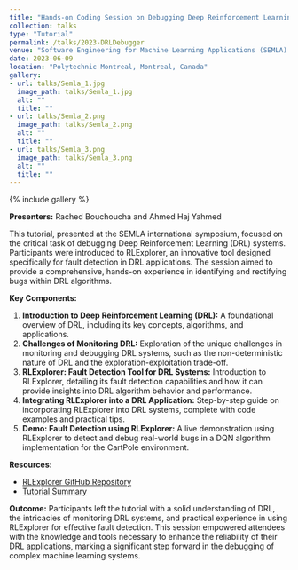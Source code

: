 ```yaml
---
title: "Hands-on Coding Session on Debugging Deep Reinforcement Learning"
collection: talks
type: "Tutorial"
permalink: /talks/2023-DRLDebugger
venue: "Software Engineering for Machine Learning Applications (SEMLA) Symposium"
date: 2023-06-09
location: "Polytechnic Montreal, Montreal, Canada"
gallery:
- url: talks/Semla_1.jpg
  image_path: talks/Semla_1.jpg
  alt: ""
  title: ""
- url: talks/Semla_2.png
  image_path: talks/Semla_2.png
  alt: ""
  title: ""
- url: talks/Semla_3.png
  image_path: talks/Semla_3.png
  alt: ""
  title: ""
---
```


{% include gallery %}

**Presenters:** Rached Bouchoucha and Ahmed Haj Yahmed  

This tutorial, presented at the SEMLA international symposium, focused on the critical task of debugging Deep 
Reinforcement Learning (DRL) systems. Participants were introduced to RLExplorer, an innovative tool designed 
specifically for fault detection in DRL applications. The session aimed to provide a comprehensive, hands-on 
experience in identifying and rectifying bugs within DRL algorithms.

**Key Components:**
1. **Introduction to Deep Reinforcement Learning (DRL):** A foundational overview of DRL, including its key concepts, 
algorithms, and applications.
2. **Challenges of Monitoring DRL:** Exploration of the unique challenges in monitoring and debugging DRL systems, 
such as the non-deterministic nature of DRL and the exploration-exploitation trade-off.
3. **RLExplorer: Fault Detection Tool for DRL Systems:** Introduction to RLExplorer, detailing its fault detection 
capabilities and how it can provide insights into DRL algorithm behavior and performance.
4. **Integrating RLExplorer into a DRL Application:** Step-by-step guide on incorporating RLExplorer into DRL systems, 
complete with code examples and practical tips.
5. **Demo: Fault Detection using RLExplorer:** A live demonstration using RLExplorer to detect and debug real-world 
bugs in a DQN algorithm implementation for the CartPole environment.

**Resources:**
- [RLExplorer GitHub Repository](https://github.com/rached1997/RLDebugger)
- [Tutorial Summary](https://github.com/ahmedhajyahmed/SEMLA-Tutorial-Debugging-Deep-Reinforcement-Learning)

**Outcome:**
Participants left the tutorial with a solid understanding of DRL, the intricacies of monitoring DRL systems, and 
practical experience in using RLExplorer for effective fault detection. This session empowered attendees with the 
knowledge and tools necessary to enhance the reliability of their DRL applications, marking a significant step forward 
in the debugging of complex machine learning systems.
